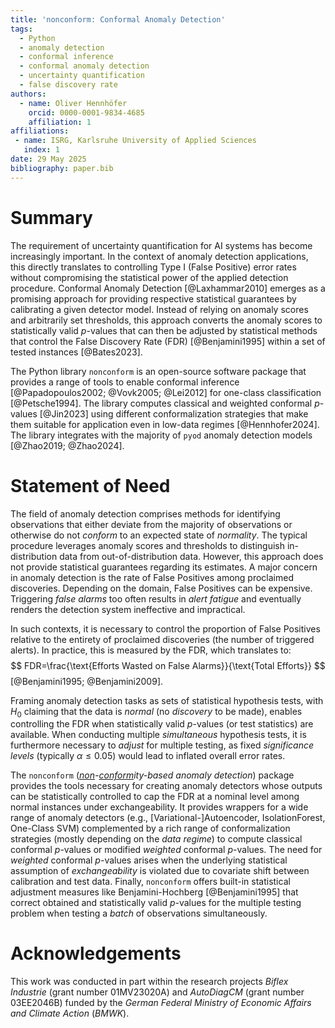 ```yaml
---
title: 'nonconform: Conformal Anomaly Detection'
tags:
  - Python
  - anomaly detection
  - conformal inference
  - conformal anomaly detection
  - uncertainty quantification
  - false discovery rate
authors:
  - name: Oliver Hennhöfer
    orcid: 0000-0001-9834-4685
    affiliation: 1
affiliations:
 - name: ISRG, Karlsruhe University of Applied Sciences
   index: 1
date: 29 May 2025
bibliography: paper.bib
---
```


# Summary

The requirement of uncertainty quantification for AI systems has become increasingly important. In the context of anomaly detection applications, this directly translates to controlling Type I (False Positive) error rates without compromising the statistical power of the applied detection procedure. Conformal Anomaly Detection [@Laxhammar2010] emerges as a promising approach for providing respective statistical guarantees by calibrating a given detector model. Instead of relying on anomaly scores and arbitrarily set thresholds, this approach converts the anomaly scores to statistically valid $p$-values that can then be adjusted by statistical methods that control the False Discovery Rate (FDR) [@Benjamini1995] within a set of tested instances [@Bates2023].

The Python library `nonconform` is an open-source software package that provides a range of tools to enable conformal inference [@Papadopoulos2002; @Vovk2005; @Lei2012] for one-class classification [@Petsche1994]. The library computes classical and weighted conformal $p$-values [@Jin2023] using different conformalization strategies that make them suitable for application even in low-data regimes [@Hennhofer2024]. The library integrates with the majority of `pyod` anomaly detection models [@Zhao2019; @Zhao2024].

# Statement of Need

The field of anomaly detection comprises methods for identifying observations that either deviate from the majority of observations or otherwise do not *conform* to an expected state of *normality*. The typical procedure leverages anomaly scores and thresholds to distinguish in-distribution data from out-of-distribution data. However, this approach does not provide statistical guarantees regarding its estimates. A major concern in anomaly detection is the rate of False Positives among proclaimed discoveries. Depending on the domain, False Positives can be expensive. Triggering *false alarms* too often results in *alert fatigue* and eventually renders the detection system ineffective and impractical.

In such contexts, it is necessary to control the proportion of False Positives relative to the entirety of proclaimed discoveries (the number of triggered alerts). In practice, this is measured by the FDR, which translates to:
$$
FDR=\frac{\text{Efforts Wasted on False Alarms}}{\text{Total Efforts}}
$$
[@Benjamini1995; @Benjamini2009].

Framing anomaly detection tasks as sets of statistical hypothesis tests, with $H_0$ claiming that the data is *normal* (no *discovery* to be made), enables controlling the FDR when statistically valid $p$-values (or test statistics) are available. When conducting multiple *simultaneous* hypothesis tests, it is furthermore necessary to *adjust* for multiple testing, as fixed *significance levels* (typically $\alpha \leq 0.05$) would lead to inflated overall error rates.

The `nonconform` (*<ins>non</ins>-<ins>conform</ins>ity-based anomaly detection*) package provides the tools necessary for creating anomaly detectors whose outputs can be statistically controlled to cap the FDR at a nominal level among normal instances under exchangeability. It provides wrappers for a wide range of anomaly detectors (e.g., [Variational-]Autoencoder, IsolationForest, One-Class SVM) complemented by a rich range of conformalization strategies (mostly depending on the *data regime*) to compute classical conformal $p$-values or modified *weighted* conformal $p$-values. The need for *weighted* conformal $p$-values arises when the underlying statistical assumption of *exchangeability* is violated due to covariate shift between calibration and test data. Finally, `nonconform` offers built-in statistical adjustment measures like Benjamini-Hochberg [@Benjamini1995] that correct obtained and statistically valid $p$-values for the multiple testing problem when testing a *batch* of observations simultaneously.

# Acknowledgements

This work was conducted in part within the research projects *Biflex Industrie* (grant number 01MV23020A) and *AutoDiagCM* (grant number 03EE2046B) funded by the *German Federal Ministry of Economic Affairs and Climate Action* (*BMWK*).

